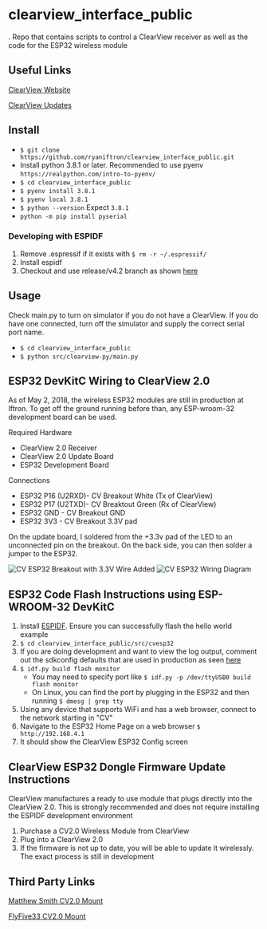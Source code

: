 # clearview_interface_public
.
Repo that contains scripts to control a ClearView receiver as well as the code for the ESP32 wireless module

## Useful Links

[ClearView Website](http://clearview-direct.com/)

[ClearView Updates](http://proteanpaper.com/fwupdate.cgi?comp=iftrontech&manu=2)

## Install

* `$ git clone https://github.com/ryaniftron/clearview_interface_public.git`
* Install python 3.8.1 or later. Recommended to use pyenv
    `https://realpython.com/intro-to-pyenv/`
* `$ cd clearview_interface_public`
* `$ pyenv install 3.8.1`
* `$ pyenv local 3.8.1`
* `$ python --version`
    Expect `3.8.1`
* `python -m pip install pyserial`

### Developing with ESPIDF

1. Remove .espressif if it exists with `$ rm -r ~/.espressif/`
1. Install espidf
1. Checkout and use release/v4.2 branch as shown [here](https://docs.espressif.com/projects/esp-idf/en/latest/esp32/versions.html#updating-to-a-release-branch)

## Usage

Check main.py to turn on simulator if you do not have a ClearView. If you do have one connected, turn off the simulator and supply the correct serial port name. 

* `$ cd clearview_interface_public`
* `$ python src/clearview-py/main.py`

## ESP32 DevKitC Wiring to ClearView 2.0

As of May 2, 2018, the wireless ESP32 modules are still in production at Iftron. To get off the ground running before than, any ESP-wroom-32 development board can be used. 

Required Hardware
* ClearView 2.0 Receiver
* ClearView 2.0 Update Board
* ESP32 Development Board

Connections
* ESP32 P16 (U2RXD)- CV Breakout White (Tx of ClearView)
* ESP32 P17 (U2TXD)- CV Breaktout Green (Rx of ClearView)
* ESP32 GND - CV Breakout GND
* ESP32 3V3 - CV Breakout 3.3V pad 

On the update board, I soldered from the +3.3v pad of the LED to an unconnected pin on the breakout. On the back side, you can then solder a jumper to the ESP32. 

![CV ESP32 Breakout with 3.3V Wire Added](./docs/cv2_dongle_hack.jpg)
![CV ESP32 Wiring Diagram](./docs/cv2_wiring.jpg)


## ESP32 Code Flash Instructions using ESP-WROOM-32 DevKitC
1. Install [ESPIDF](https://docs.espressif.com/projects/esp-idf/en/latest/esp32/get-started/). Ensure you can successfully flash the hello world example 
1. `$ cd clearview_interface_public/src/cvesp32`
1. If you are doing development and want to view the log output, comment out the sdkconfig defaults that are used in production as seen [here](https://github.com/ryaniftron/clearview_interface_public/commit/d65e27b155bef3621c6a612caa728ba843fac178#r39734249)
1. `$ idf.py build flash monitor`
    * You may need to specify port like `$ idf.py -p /dev/ttyUSB0 build flash monitor`
    * On Linux, you can find the port by plugging in the ESP32 and then running `$ dmesg | grep tty`
1. Using any device that supports WiFi and has a web browser, connect to the network starting in "CV"
1. Navigate to the ESP32 Home Page on a web browser `$ http://192.168.4.1`
1. It should show the ClearView ESP32 Config screen

## ClearView ESP32 Dongle Firmware Update Instructions
ClearView manufactures a ready to use module that plugs directly into the ClearView 2.0. This is strongly recommended and does not require installing the ESPIDF development environment
1. Purchase a CV2.0 Wireless Module from ClearView
1. Plug into a ClearView 2.0
1. If the firmware is not up to date, you will be able to update it wirelessly. The exact process is still in development

## Third Party Links

[Matthew Smith CV2.0 Mount](https://www.thingiverse.com/thing:4365784)

[FlyFive33 CV2.0 Mount](https://www.thingiverse.com/thing:3651604)

